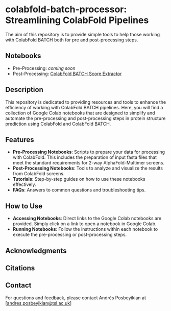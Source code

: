 # colabfold-batch-processor: Streamlining ColabFold Pipelines
The aim of this repository is to provide simple tools to help those working with ColabFold BATCH both for pre and post-processing steps.

## Notebooks
- Pre-Processing: *coming soon*
- Post-Processing: [ColabFold BATCH Score Extractor](https://colab.research.google.com/github/andyposbe/colabfold-batch-processor/blob/main/ColabFold_BATCH_Score_Extractor.ipynb)

## Description

This repository is dedicated to providing resources and tools to enhance the efficiency of working with ColabFold BATCH pipelines. Here, you will find a collection of Google Colab notebooks that are designed to simplify and automate the pre-processing and post-processing steps in protein structure prediction using ColabFold and ColabFold BATCH.

## Features

- **Pre-Processing Notebooks**: Scripts to prepare your data for processing with ColabFold. This includes the preparation of input fasta files that meet the standard requirements for 2-way AlphaFold-Multimer screens.
- **Post-Processing Notebooks**: Tools to analyze and visualize the results from ColabFold screens.
- **Tutorials**: Step-by-step guides on how to use these notebooks effectively.
- **FAQs**: Answers to common questions and troubleshooting tips.

## How to Use

- **Accessing Notebooks**: Direct links to the Google Colab notebooks are provided. Simply click on a link to open a notebook in Google Colab.
- **Running Notebooks**: Follow the instructions within each notebook to execute the pre-processing or post-processing steps.

## Acknowledgments


## Citations


## Contact

For questions and feedback, please contact Andrés Posbeyikian at [andres.posbeyikian@tsl.ac.uk]

